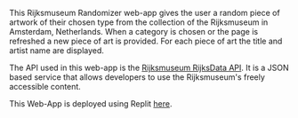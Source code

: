 This Rijksmuseum Randomizer web-app gives the user a random piece of artwork of their chosen type from the collection of the Rijksmuseum in Amsterdam, Netherlands. When a category is chosen or the page is refreshed a new piece of art is provided. For each piece of art the title and artist name are displayed. 

The API used in this web-app is the [Rijksmuseum RijksData API](https://data.rijksmuseum.nl/object-metadata/api/). It is a JSON based service that allows developers to use the Rijksmuseum's freely accessible content.

This Web-App is deployed using Replit [here](https://rijksmuseum-randomizer.kategalvin.repl.co/).
